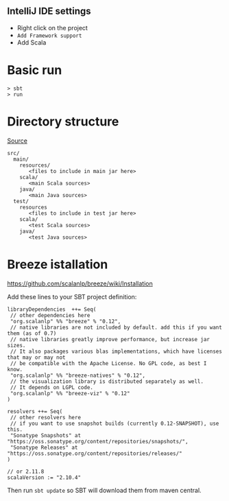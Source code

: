 ## IntelliJ IDE settings 

- Right click on the project
- `Add Framework support`
- Add Scala


Basic run
============
```
> sbt
> run
```

Directory structure
=====================

[Source](http://www.scala-sbt.org/0.13/docs/Directories.html)  

```
src/
  main/
    resources/
       <files to include in main jar here>
    scala/
       <main Scala sources>
    java/
       <main Java sources>
  test/
    resources
       <files to include in test jar here>
    scala/
       <test Scala sources>
    java/
       <test Java sources>
```

# Breeze istallation

https://github.com/scalanlp/breeze/wiki/Installation

 Add these lines to your SBT project definition:
 
 ```
 libraryDependencies  ++= Seq(
  // other dependencies here
  "org.scalanlp" %% "breeze" % "0.12",
  // native libraries are not included by default. add this if you want them (as of 0.7)
  // native libraries greatly improve performance, but increase jar sizes. 
  // It also packages various blas implementations, which have licenses that may or may not
  // be compatible with the Apache License. No GPL code, as best I know.
  "org.scalanlp" %% "breeze-natives" % "0.12",
  // the visualization library is distributed separately as well. 
  // It depends on LGPL code.
  "org.scalanlp" %% "breeze-viz" % "0.12"
)

resolvers ++= Seq(
  // other resolvers here
  // if you want to use snapshot builds (currently 0.12-SNAPSHOT), use this.
  "Sonatype Snapshots" at "https://oss.sonatype.org/content/repositories/snapshots/",
  "Sonatype Releases" at "https://oss.sonatype.org/content/repositories/releases/"
)

// or 2.11.8
scalaVersion := "2.10.4"
 ```
 
 Then run `sbt update` so SBT will download them from maven central.
